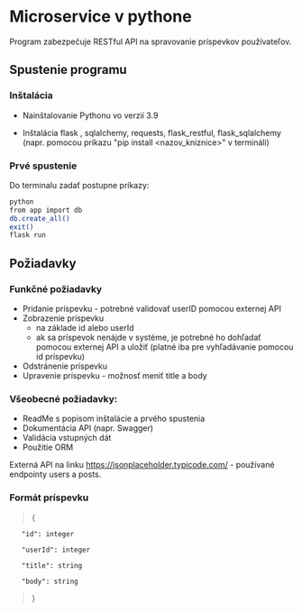 # Microservice v pythone
 Program zabezpečuje RESTful API na spravovanie príspevkov používateľov.

## Spustenie programu

### Inštalácia
 - Nainštalovanie Pythonu vo verzií 3.9
 
-  Inštalácia flask , sqlalchemy, requests, flask_restful, flask_sqlalchemy (napr. pomocou príkazu "pip install <nazov_kniznice>" v termináli)


### Prvé spustenie
Do terminalu zadať postupne príkazy:
```sh
python
from app import db
db.create_all()
exit()
flask run
```


## Požiadavky

### Funkčné požiadavky
- Pridanie príspevku - potrebné validovať userID pomocou externej API
- Zobrazenie príspevku
   - na základe id alebo userId
   - ak sa príspevok nenájde v systéme, je potrebné ho dohľadať pomocou externej API a uložiť (platné iba pre vyhľadávanie pomocou id príspevku)
- Odstránenie príspevku
- Upravenie príspevku - možnosť meniť title a body

### Všeobecné požiadavky:
- ReadMe s popisom inštalácie a prvého spustenia
- Dokumentácia API (napr. Swagger)
- Validácia vstupných dát
- Použitie ORM

Externá API na linku https://jsonplaceholder.typicode.com/ - používané endpointy users a posts.

 ### Formát príspevku
>{

       "id": integer

       "userId": integer

       "title": string

       "body": string

>}
